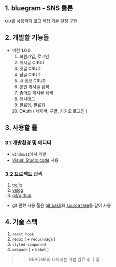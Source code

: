 ## 1. bluegram - SNS 클론
`CRA`를 사용하지 않고 직접 기본 설정 구현

## 2. 개발할 기능들
+ 버전 1.0.0
	1. 회원가입, 로그인
	2. 게시글 CRUD
	3. 댓글 CRUD
	4. 답글 CRUD
	5. 내 정보 CRUD
	6. 본인 게시글 검색
	7. 좋아요 게시글 검색
	8. 해시태그
	9. 팔로잉, 팔로워
	10. OAuth ( 네이버, 구글, 카카오 로그인 )

## 3. 사용할 툴
### 3.1 개발환경 및 에디터
+ `window11`에서 개발
+ [Visual Studio code](https://code.visualstudio.com/) 사용
### 3.2 프로젝트 관리
1. [trello](https://trello.com/b/jBz14zzw/bluegram)
2. [velog](https://velog.io/@1-blue/series/bluegram)
3. [git/github]()

+ git 관련 사용 툴은 [git bash](https://git-scm.com/downloads)와 [source tree](https://www.sourcetreeapp.com/)를 같이 사용

## 4. 기술 스택
1. `react hook`
2. `redux` ( + `redux-saga` )
3. `styled-component`
4. `webpack` ( + `babel` )

>> README의 나머지는 개발 완료 후 수정